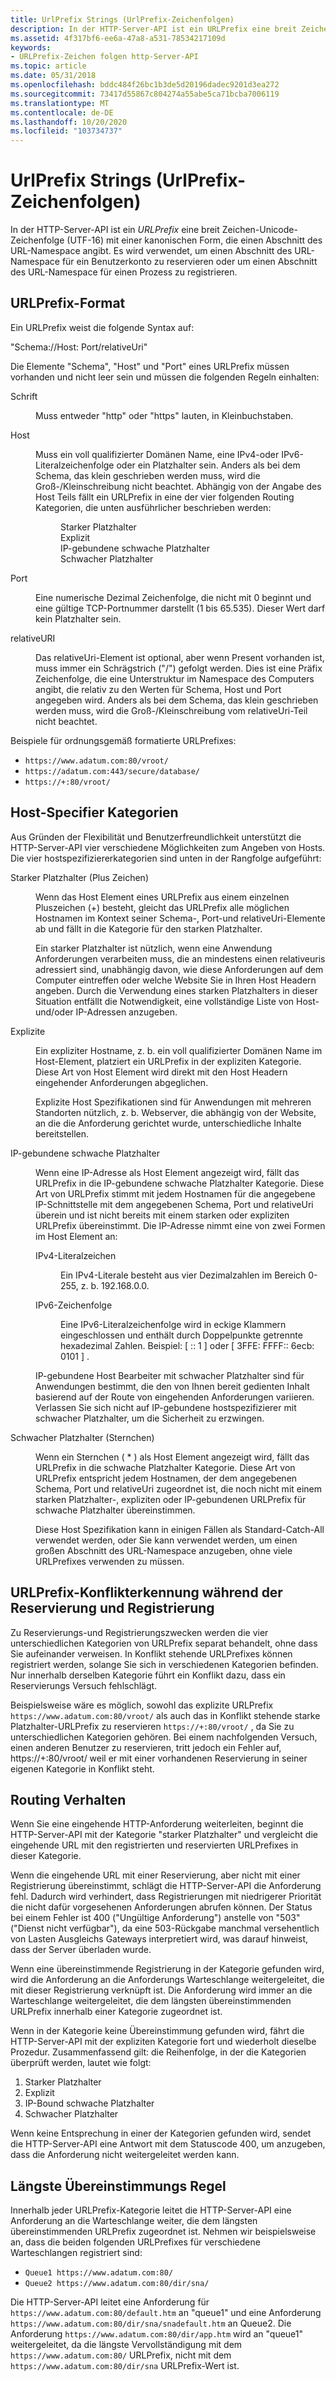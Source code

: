 ```yaml
---
title: UrlPrefix Strings (UrlPrefix-Zeichenfolgen)
description: In der HTTP-Server-API ist ein URLPrefix eine breit Zeichen-Unicode-Zeichenfolge (UTF-16) mit einer kanonischen Form, die einen Abschnitt des URL-Namespace angibt.
ms.assetid: 4f317bf6-ee6a-47a8-a531-78534217109d
keywords:
- URLPrefix-Zeichen folgen http-Server-API
ms.topic: article
ms.date: 05/31/2018
ms.openlocfilehash: bddc484f26bc1b3de5d20196dadec9201d3ea272
ms.sourcegitcommit: 73417d55867c804274a55abe5ca71bcba7006119
ms.translationtype: MT
ms.contentlocale: de-DE
ms.lasthandoff: 10/20/2020
ms.locfileid: "103734737"
---
```

# <a name="urlprefix-strings"></a>UrlPrefix Strings (UrlPrefix-Zeichenfolgen)

In der HTTP-Server-API ist ein *URLPrefix* eine breit Zeichen-Unicode-Zeichenfolge (UTF-16) mit einer kanonischen Form, die einen Abschnitt des URL-Namespace angibt. Es wird verwendet, um einen Abschnitt des URL-Namespace für ein Benutzerkonto zu reservieren oder um einen Abschnitt des URL-Namespace für einen Prozess zu registrieren.

## <a name="urlprefix-format"></a>URLPrefix-Format

Ein URLPrefix weist die folgende Syntax auf:

"Schema://Host: Port/relativeUri"

Die Elemente "Schema", "Host" und "Port" eines URLPrefix müssen vorhanden und nicht leer sein und müssen die folgenden Regeln einhalten:

<dl> <dt>

<span id="scheme"></span><span id="SCHEME"></span>Schrift
</dt> <dd>

Muss entweder "http" oder "https" lauten, in Kleinbuchstaben.

</dd> <dt>

<span id="host"></span><span id="HOST"></span>Host
</dt> <dd>

Muss ein voll qualifizierter Domänen Name, eine IPv4-oder IPv6-Literalzeichenfolge oder ein Platzhalter sein. Anders als bei dem Schema, das klein geschrieben werden muss, wird die Groß-/Kleinschreibung nicht beachtet. Abhängig von der Angabe des Host Teils fällt ein URLPrefix in eine der vier folgenden Routing Kategorien, die unten ausführlicher beschrieben werden:

<dl> <dd>Starker Platzhalter</dd> <dd>Explizit</dd> <dd>IP-gebundene schwache Platzhalter</dd> <dd>Schwacher Platzhalter</dd> </dl> </dd> <dt>

<span id="port"></span><span id="PORT"></span>Port
</dt> <dd>

Eine numerische Dezimal Zeichenfolge, die nicht mit 0 beginnt und eine gültige TCP-Portnummer darstellt (1 bis 65.535). Dieser Wert darf kein Platzhalter sein.

</dd> <dt>

<span id="relativeURI"></span><span id="relativeuri"></span><span id="RELATIVEURI"></span>relativeURI
</dt> <dd>

Das relativeUri-Element ist optional, aber wenn Present vorhanden ist, muss immer ein Schrägstrich ("/") gefolgt werden. Dies ist eine Präfix Zeichenfolge, die eine Unterstruktur im Namespace des Computers angibt, die relativ zu den Werten für Schema, Host und Port angegeben wird. Anders als bei dem Schema, das klein geschrieben werden muss, wird die Groß-/Kleinschreibung vom relativeUri-Teil nicht beachtet.

</dd> </dl>

Beispiele für ordnungsgemäß formatierte URLPrefixes:

-   `https://www.adatum.com:80/vroot/`
-   `https://adatum.com:443/secure/database/`
-   `https://+:80/vroot/`

## <a name="host-specifier-categories"></a>Host-Specifier Kategorien

Aus Gründen der Flexibilität und Benutzerfreundlichkeit unterstützt die HTTP-Server-API vier verschiedene Möglichkeiten zum Angeben von Hosts. Die vier hostspezifiziererkategorien sind unten in der Rangfolge aufgeführt:

<dl> <dt>

<span id="Strong_wildcard__Plus_Sign_"></span><span id="strong_wildcard__plus_sign_"></span><span id="STRONG_WILDCARD__PLUS_SIGN_"></span>Starker Platzhalter (Plus Zeichen)
</dt> <dd>

Wenn das Host Element eines URLPrefix aus einem einzelnen Pluszeichen (+) besteht, gleicht das URLPrefix alle möglichen Hostnamen im Kontext seiner Schema-, Port-und relativeUri-Elemente ab und fällt in die Kategorie für den starken Platzhalter.

Ein starker Platzhalter ist nützlich, wenn eine Anwendung Anforderungen verarbeiten muss, die an mindestens einen relativeuris adressiert sind, unabhängig davon, wie diese Anforderungen auf dem Computer eintreffen oder welche Website Sie in Ihren Host Headern angeben. Durch die Verwendung eines starken Platzhalters in dieser Situation entfällt die Notwendigkeit, eine vollständige Liste von Host-und/oder IP-Adressen anzugeben.

</dd> <dt>

<span id="Explicit"></span><span id="explicit"></span><span id="EXPLICIT"></span>Explizite
</dt> <dd>

Ein expliziter Hostname, z. b. ein voll qualifizierter Domänen Name im Host-Element, platziert ein URLPrefix in der expliziten Kategorie. Diese Art von Host Element wird direkt mit den Host Headern eingehender Anforderungen abgeglichen.

Explizite Host Spezifikationen sind für Anwendungen mit mehreren Standorten nützlich, z. b. Webserver, die abhängig von der Website, an die die Anforderung gerichtet wurde, unterschiedliche Inhalte bereitstellen.

</dd> <dt>

<span id="IP-bound_weak_wildcard"></span><span id="ip-bound_weak_wildcard"></span><span id="IP-BOUND_WEAK_WILDCARD"></span>IP-gebundene schwache Platzhalter
</dt> <dd>

Wenn eine IP-Adresse als Host Element angezeigt wird, fällt das URLPrefix in die IP-gebundene schwache Platzhalter Kategorie. Diese Art von URLPrefix stimmt mit jedem Hostnamen für die angegebene IP-Schnittstelle mit dem angegebenen Schema, Port und relativeUri überein und ist nicht bereits mit einem starken oder expliziten URLPrefix übereinstimmt. Die IP-Adresse nimmt eine von zwei Formen im Host Element an:

<dl> <dt>

<span id="IPv4_Literal_String"></span><span id="ipv4_literal_string"></span><span id="IPV4_LITERAL_STRING"></span>IPv4-Literalzeichen
</dt> <dd>

Ein IPv4-Literale besteht aus vier Dezimalzahlen im Bereich 0-255, z. b. 192.168.0.0.

</dd> <dt>

<span id="IPv6_Literal_String"></span><span id="ipv6_literal_string"></span><span id="IPV6_LITERAL_STRING"></span>IPv6-Zeichenfolge
</dt> <dd>

Eine IPv6-Literalzeichenfolge wird in eckige Klammern eingeschlossen und enthält durch Doppelpunkte getrennte hexadezimal Zahlen. Beispiel: \[ :: 1 \] oder \[ 3FFE: FFFF:: 6ecb: 0101 \] .

</dd> </dl>

IP-gebundene Host Bearbeiter mit schwacher Platzhalter sind für Anwendungen bestimmt, die den von Ihnen bereit gedienten Inhalt basierend auf der Route von eingehenden Anforderungen variieren. Verlassen Sie sich nicht auf IP-gebundene hostspezifizierer mit schwacher Platzhalter, um die Sicherheit zu erzwingen.

</dd> <dt>

<span id="Weak_wildcard__asterisk_"></span><span id="weak_wildcard__asterisk_"></span><span id="WEAK_WILDCARD__ASTERISK_"></span>Schwacher Platzhalter (Sternchen)
</dt> <dd>

Wenn ein Sternchen ( \* ) als Host Element angezeigt wird, fällt das URLPrefix in die schwache Platzhalter Kategorie. Diese Art von URLPrefix entspricht jedem Hostnamen, der dem angegebenen Schema, Port und relativeUri zugeordnet ist, die noch nicht mit einem starken Platzhalter-, expliziten oder IP-gebundenen URLPrefix für schwache Platzhalter übereinstimmen.

Diese Host Spezifikation kann in einigen Fällen als Standard-Catch-All verwendet werden, oder Sie kann verwendet werden, um einen großen Abschnitt des URL-Namespace anzugeben, ohne viele URLPrefixes verwenden zu müssen.

</dd> </dl>

## <a name="urlprefix-conflict-detection-during-reservation-and-registration"></a>URLPrefix-Konflikterkennung während der Reservierung und Registrierung

Zu Reservierungs-und Registrierungszwecken werden die vier unterschiedlichen Kategorien von URLPrefix separat behandelt, ohne dass Sie aufeinander verweisen. In Konflikt stehende URLPrefixes können registriert werden, solange Sie sich in verschiedenen Kategorien befinden. Nur innerhalb derselben Kategorie führt ein Konflikt dazu, dass ein Reservierungs Versuch fehlschlägt.

Beispielsweise wäre es möglich, sowohl das explizite URLPrefix `https://www.adatum.com:80/vroot/` als auch das in Konflikt stehende starke Platzhalter-URLPrefix zu reservieren `https://+:80/vroot/` , da Sie zu unterschiedlichen Kategorien gehören. Bei einem nachfolgenden Versuch, einen anderen Benutzer zu reservieren, tritt jedoch ein Fehler auf, https://+:80/vroot/ weil er mit einer vorhandenen Reservierung in seiner eigenen Kategorie in Konflikt steht.

## <a name="routing-behavior"></a>Routing Verhalten

Wenn Sie eine eingehende HTTP-Anforderung weiterleiten, beginnt die HTTP-Server-API mit der Kategorie "starker Platzhalter" und vergleicht die eingehende URL mit den registrierten und reservierten URLPrefixes in dieser Kategorie.

Wenn die eingehende URL mit einer Reservierung, aber nicht mit einer Registrierung übereinstimmt, schlägt die HTTP-Server-API die Anforderung fehl. Dadurch wird verhindert, dass Registrierungen mit niedrigerer Priorität die nicht dafür vorgesehenen Anforderungen abrufen können. Der Status bei einem Fehler ist 400 ("Ungültige Anforderung") anstelle von "503" ("Dienst nicht verfügbar"), da eine 503-Rückgabe manchmal versehentlich von Lasten Ausgleichs Gateways interpretiert wird, was darauf hinweist, dass der Server überladen wurde.

Wenn eine übereinstimmende Registrierung in der Kategorie gefunden wird, wird die Anforderung an die Anforderungs Warteschlange weitergeleitet, die mit dieser Registrierung verknüpft ist. Die Anforderung wird immer an die Warteschlange weitergeleitet, die dem längsten übereinstimmenden URLPrefix innerhalb einer Kategorie zugeordnet ist.

Wenn in der Kategorie keine Übereinstimmung gefunden wird, fährt die HTTP-Server-API mit der expliziten Kategorie fort und wiederholt dieselbe Prozedur. Zusammenfassend gilt: die Reihenfolge, in der die Kategorien überprüft werden, lautet wie folgt:

1.  Starker Platzhalter
2.  Explizit
3.  IP-Bound schwache Platzhalter
4.  Schwacher Platzhalter

Wenn keine Entsprechung in einer der Kategorien gefunden wird, sendet die HTTP-Server-API eine Antwort mit dem Statuscode 400, um anzugeben, dass die Anforderung nicht weitergeleitet werden kann.

## <a name="longest-match-rule"></a>Längste Übereinstimmungs Regel

Innerhalb jeder URLPrefix-Kategorie leitet die HTTP-Server-API eine Anforderung an die Warteschlange weiter, die dem längsten übereinstimmenden URLPrefix zugeordnet ist. Nehmen wir beispielsweise an, dass die beiden folgenden URLPrefixes für verschiedene Warteschlangen registriert sind:

- `Queue1 https://www.adatum.com:80/`
- `Queue2 https://www.adatum.com:80/dir/sna/`

Die HTTP-Server-API leitet eine Anforderung für `https://www.adatum.com:80/default.htm` an "queue1" und eine Anforderung `https://www.adatum.com:80/dir/sna/snadefault.htm` an Queue2. Die Anforderung `https://www.adatum.com:80/dir/app.htm` wird an "queue1" weitergeleitet, da die längste Vervollständigung mit dem `https://www.adatum.com:80/` URLPrefix, nicht mit dem `https://www.adatum.com:80/dir/sna` URLPrefix-Wert ist.

 

 





